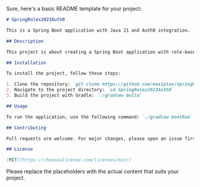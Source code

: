 Sure, here's a basic README template for your project:

```markdown
# SpringRoles2023Auth0

This is a Spring Boot application with Java 21 and Auth0 integration.

## Description

This project is about creating a Spring Boot application with role-based access control using Auth0.

## Installation

To install the project, follow these steps:

1. Clone the repository: `git clone https://github.com/maxiplux/SpringRoles2023Auth0.git`
2. Navigate to the project directory: `cd SpringRoles2023Auth0`
3. Build the project with Gradle: `./gradlew build`

## Usage

To run the application, use the following command: `./gradlew bootRun`

## Contributing

Pull requests are welcome. For major changes, please open an issue first to discuss what you would like to change.

## License

[MIT](https://choosealicense.com/licenses/mit/)
```

Please replace the placeholders with the actual content that suits your project.
